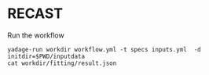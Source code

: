 # RECAST

Run the workflow

```
yadage-run workdir workflow.yml -t specs inputs.yml  -d initdir=$PWD/inputdata
cat workdir/fitting/result.json
```
